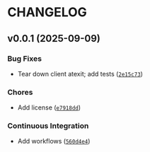 # CHANGELOG


## v0.0.1 (2025-09-09)

### Bug Fixes

- Tear down client atexit; add tests
  ([`2e15c73`](https://github.com/bec-project/pylsp_bec/commit/2e15c73811674750555d480a6a44e730079fd964))

### Chores

- Add license
  ([`e7918dd`](https://github.com/bec-project/pylsp_bec/commit/e7918dd17e0d139c2607517a675fc2826a432f3d))

### Continuous Integration

- Add workflows
  ([`560d4e4`](https://github.com/bec-project/pylsp_bec/commit/560d4e4d03e2c4453de0f2d099fd4ade3dcf282c))
